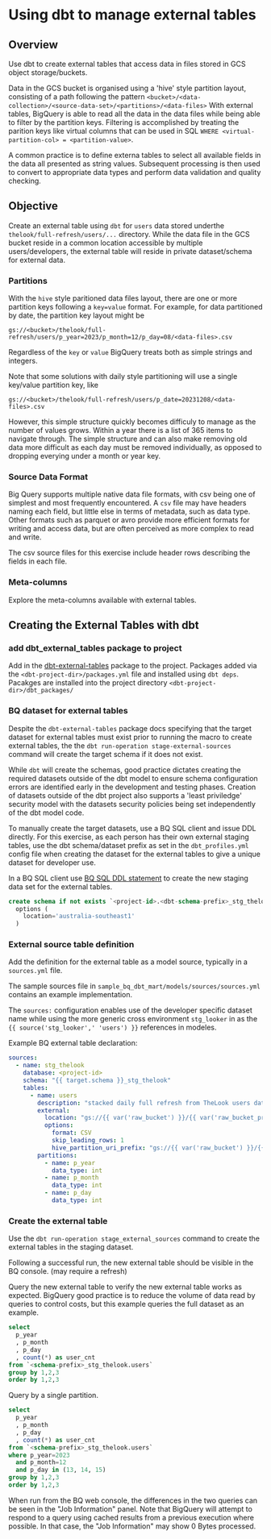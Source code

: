 # Using dbt to manage external tables

## Overview
Use dbt to create external tables that access data in files stored in GCS object storage/buckets.

Data in the GCS bucket is organised using a 'hive' style partition layout, consisting of a path following the pattern
`<bucket>/<data-collection>/<source-data-set>/<partitions>/<data-files>`
With external tables, BigQuery is able to read all the data in the data files while being able to filter by
the partition keys.  Filtering is accomplished by treating the parition keys like virtual columns that can be
used in SQL `WHERE <virtual-partition-col> = <partition-value>`.

A common practice is to define externa tables to select all available fields in the data all presented as string 
values.  Subsequent processing is then used to convert to appropriate data types and perform data validation and
quality checking.

## Objective
Create an external table using `dbt` for `users` data stored underthe `thelook/full-refresh/users/...` directory.
While the data file in the GCS bucket reside in a common location accessible by multiple users/developers, the external
table will reside in private dataset/schema for external data.

### Partitions
With the `hive` style paritioned data files layout, there are one or more partition keys following a `key=value`
format.  For example, for data partitioned by date, the partition key layout might be
```
gs://<bucket>/thelook/full-refresh/users/p_year=2023/p_month=12/p_day=08/<data-files>.csv
```
Regardless of the `key` or `value` BigQuery treats both as simple strings and integers.

Note that some solutions with daily style partitioning will use a single key/value partition key, like 
```
gs://<bucket>/thelook/full-refresh/users/p_date=20231208/<data-files>.csv
```
However, this simple structure quickly becomes difficuly to manage as the number of values grows.  Within a year
there is a list of 365 items to navigate through.  The simple structure and can also make removing old data more
difficult as each day must be removed individually, as opposed to dropping everying under a month or year key.

### Source Data Format
Big Query supports multiple native data file formats, with csv being one of simplest and most frequently encountered.
A `csv` file may have headers naming each field, but little else in terms of metadata, such as data type.
Other formats such as parquet or avro provide more efficient formats for writing and access data, but are often
perceived as more complex to read and write.

The csv source files for this exercise include header rows describing the fields in each file.

### Meta-columns
Explore the meta-columns available with external tables.

## Creating the External Tables with dbt
### add dbt_external_tables package to project
Add in the [dbt-external-tables](https://github.com/dbt-labs/dbt-external-tables) package to the project.  Packages
added via the `<dbt-project-dir>/packages.yml` file and installed using `dbt deps`.  Pacakges are installed into
the project directory `<dbt-project-dir>/dbt_packages/`

### BQ dataset for external tables
Despite the `dbt-external-tables` package docs specifying that the target dataset for external tables must exist prior
to running the macro to create external tables, the the `dbt run-operation stage-external-sources` command will
create the target schema if it does not exist.

While `dbt` will create the schemas, good practice dictates creating the required datasets outside of the dbt model
to ensure schema configuration errors are identified early in the development and testing phases.  Creation of
datasets outside of the dbt project also supports a 'least priviledge' security model with the datasets security
policies being set independently of the dbt model code.

To manually create the target datasets, use a BQ SQL client and issue DDL directly.  For this exercise, as each person
has their own external staging tables, use the dbt schema/dataset prefix as set in the `dbt_profiles.yml` config file
when creating the dataset for the external tables to give a unique dataset for developer use.

In a BQ SQL client use [BQ SQL DDL statement](https://cloud.google.com/bigquery/docs/datasets#create-dataset) to create the new staging data set for the external tables.
```sql
create schema if not exists `<project-id>.<dbt-schema-prefix>_stg_thelook`
  options (
    location='australia-southeast1'
  )
```

### External source table definition
Add the definition for the external table as a model source, typically in a `sources.yml` file.

The sample sources file in `sample_bq_dbt_mart/models/sources/sources.yml` contains an example implementation.

The `sources:` configuration enables use of the developer specific dataset name while using the more generic
cross environment `stg_looker` in as the `{{ source('stg_looker',' 'users') }}` references in modeles.

Example BQ external table declaration:
```yaml
sources:
  - name: stg_thelook
    database: <project-id>
    schema: "{{ target.schema }}_stg_thelook"
    tables:
      - name: users
        description: "stacked daily full refresh from TheLook users data"
        external:
          location: "gs://{{ var('raw_bucket') }}/{{ var('raw_bucket_prefix') }}/full-refresh/users/*.csv"
          options:
            format: CSV
            skip_leading_rows: 1
            hive_partition_uri_prefix: "gs://{{ var('raw_bucket') }}/{{ var('raw_bucket_prefix') }}/full-refresh/users/"
        partitions:
          - name: p_year
            data_type: int
          - name: p_month
            data_type: int
          - name: p_day
            data_type: int
```

### Create the external table
Use the `dbt run-operation stage_external_sources` command to create the external tables in the staging
dataset.

Following a successful run, the new external table should be visible in the BQ console.  (may require 
a refresh)

Query the new external table to verify the new external table works as expected.  BigQuery good practice 
is to reduce the volume of data read by queries to control costs, but this example queries the full 
dataset as an example.

```sql
select
  p_year
  , p_month
  , p_day
  , count(*) as user_cnt
from `<schema-prefix>_stg_thelook.users`
group by 1,2,3
order by 1,2,3
```

Query by a single partition.
```sql
select
  p_year
  , p_month
  , p_day
  , count(*) as user_cnt
from `<schema-prefix>_stg_thelook.users`
where p_year=2023
  and p_month=12
  and p_day in (13, 14, 15)
group by 1,2,3
order by 1,2,3
```

When run from the BQ web console, the differences in the two queries can be seen in the "Job Information" panel.  Note that BigQuery will attempt to respond to a query using cached results from a previous 
execution where possible.  In that case, the "Job Information" may show 0 Bytes processed.